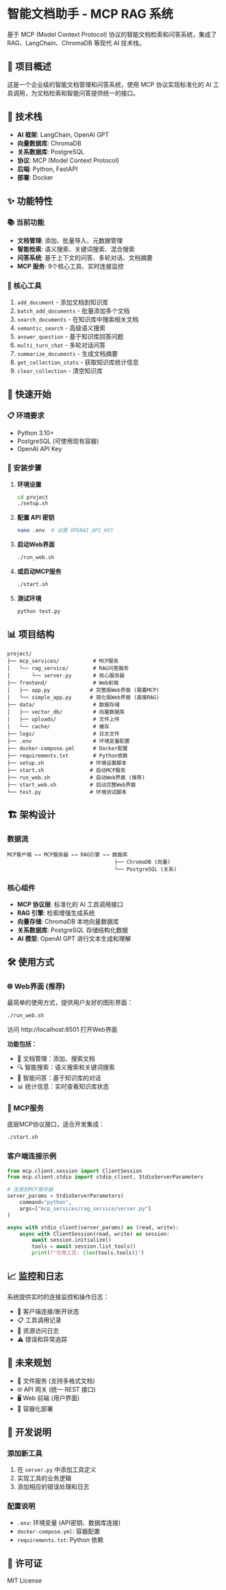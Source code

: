 # 智能文档助手 - MCP RAG 系统

基于 MCP (Model Context Protocol) 协议的智能文档检索和问答系统，集成了 RAG、LangChain、ChromaDB 等现代 AI 技术栈。

## 🎯 项目概述

这是一个企业级的智能文档管理和问答系统，使用 MCP 协议实现标准化的 AI 工具调用，为文档检索和智能问答提供统一的接口。

## 🔧 技术栈

- **AI 框架**: LangChain, OpenAI GPT
- **向量数据库**: ChromaDB
- **关系数据库**: PostgreSQL
- **协议**: MCP (Model Context Protocol)
- **后端**: Python, FastAPI
- **部署**: Docker

## ✨ 功能特性

### 📚 当前功能

- **文档管理**: 添加、批量导入、元数据管理
- **智能检索**: 语义搜索、关键词搜索、混合搜索
- **问答系统**: 基于上下文的问答、多轮对话、文档摘要
- **MCP 服务**: 9个核心工具、实时连接监控

### 🔧 核心工具

1. `add_document` - 添加文档到知识库
2. `batch_add_documents` - 批量添加多个文档
3. `search_documents` - 在知识库中搜索相关文档
4. `semantic_search` - 高级语义搜索
5. `answer_question` - 基于知识库回答问题
6. `multi_turn_chat` - 多轮对话问答
7. `summarize_documents` - 生成文档摘要
8. `get_collection_stats` - 获取知识库统计信息
9. `clear_collection` - 清空知识库

## 🚀 快速开始

### 📋 环境要求

- Python 3.10+
- PostgreSQL (可使用现有容器)
- OpenAI API Key

### 🔧 安装步骤

1. **环境设置**
   ```bash
   cd project
   ./setup.sh
   ```

2. **配置 API 密钥**
   ```bash
   nano .env  # 设置 OPENAI_API_KEY
   ```

3. **启动Web界面**
   ```bash
   ./run_web.sh
   ```

4. **或启动MCP服务**
   ```bash
   ./start.sh
   ```

5. **测试环境**
   ```bash
   python test.py
   ```

## 📊 项目结构

```
project/
├── mcp_services/           # MCP服务
│   └── rag_service/        # RAG问答服务
│       └── server.py       # 核心服务器
├── frontend/               # Web前端
│   ├── app.py             # 完整版Web界面 (需要MCP)
│   └── simple_app.py      # 简化版Web界面 (直接RAG)
├── data/                   # 数据存储
│   ├── vector_db/          # 向量数据库
│   ├── uploads/            # 文件上传
│   └── cache/              # 缓存
├── logs/                   # 日志文件
├── .env                    # 环境变量配置
├── docker-compose.yml      # Docker配置
├── requirements.txt        # Python依赖
├── setup.sh               # 环境设置脚本
├── start.sh               # 启动MCP服务
├── run_web.sh             # 启动Web界面 (推荐)
├── start_web.sh           # 启动完整Web界面
└── test.py                # 环境测试脚本
```

## 🏗️ 架构设计

### 数据流

```
MCP客户端 ←→ MCP服务器 ←→ RAG引擎 ←→ 数据库
                                   ├── ChromaDB (向量)
                                   └── PostgreSQL (关系)
```

### 核心组件

- **MCP 协议层**: 标准化的 AI 工具调用接口
- **RAG 引擎**: 检索增强生成系统
- **向量存储**: ChromaDB 本地向量数据库
- **关系数据库**: PostgreSQL 存储结构化数据
- **AI 模型**: OpenAI GPT 进行文本生成和理解

## 🛠️ 使用方式

### 🌐 Web界面 (推荐)

最简单的使用方式，提供用户友好的图形界面：

```bash
./run_web.sh
```

访问 http://localhost:8501 打开Web界面

**功能包括：**
- 📝 文档管理：添加、搜索文档
- 🔍 智能搜索：语义搜索和关键词搜索  
- 💬 智能问答：基于知识库的对话
- 📊 统计信息：实时查看知识库状态

### 🔧 MCP服务

底层MCP协议接口，适合开发集成：

```bash
./start.sh
```

### 客户端连接示例

```python
from mcp.client.session import ClientSession
from mcp.client.stdio import stdio_client, StdioServerParameters

# 连接到MCP服务器
server_params = StdioServerParameters(
    command="python",
    args=["mcp_services/rag_service/server.py"]
)

async with stdio_client(server_params) as (read, write):
    async with ClientSession(read, write) as session:
        await session.initialize()
        tools = await session.list_tools()
        print(f"可用工具: {len(tools.tools)}")
```

## 📈 监控和日志

系统提供实时的连接监控和操作日志：

- 🔌 客户端连接/断开状态
- 📋 工具调用记录
- 📁 资源访问日志
- ⚠️ 错误和异常追踪

## 🔮 未来规划

- 📁 文件服务 (支持多格式文档)
- 🌐 API 网关 (统一 REST 接口)
- 🖥️ Web 前端 (用户界面)
- 🐳 容器化部署

## 📝 开发说明

### 添加新工具

1. 在 `server.py` 中添加工具定义
2. 实现工具的业务逻辑
3. 添加相应的错误处理和日志

### 配置说明

- `.env`: 环境变量 (API密钥、数据库连接)
- `docker-compose.yml`: 容器配置
- `requirements.txt`: Python 依赖

## 📄 许可证

MIT License